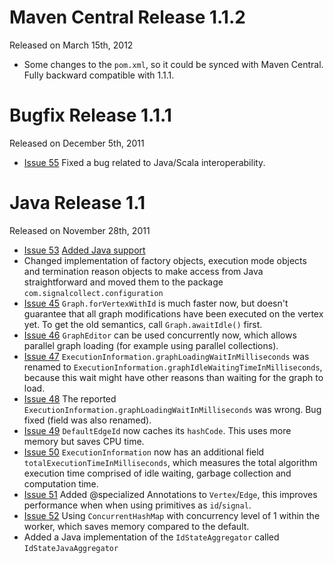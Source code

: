 # Maven Central Release 1.1.2 #
Released on March 15th, 2012
  * Some changes to the `pom.xml`, so it could be synced with Maven Central. Fully backward compatible with 1.1.1.

# Bugfix Release 1.1.1 #
Released on December 5th, 2011
  * [Issue 55](https://code.google.com/p/signal-collect/issues/detail?id=55) Fixed a bug related to Java/Scala interoperability.

# Java Release 1.1 #
Released on November 28th, 2011
  * [Issue 53](https://code.google.com/p/signal-collect/issues/detail?id=53) [Added Java support](http://code.google.com/p/signal-collect/wiki/JavaExampleAlgorithm)
  * Changed implementation of factory objects, execution mode objects and termination reason objects to make access from Java straightforward and moved them to the package `com.signalcollect.configuration`
  * [Issue 45](https://code.google.com/p/signal-collect/issues/detail?id=45) `Graph.forVertexWithId` is much faster now, but doesn't guarantee that all graph modifications have been executed on the vertex yet. To get the old semantics, call `Graph.awaitIdle()` first.
  * [Issue 46](https://code.google.com/p/signal-collect/issues/detail?id=46) `GraphEditor` can be used concurrently now, which allows parallel graph loading (for example using parallel collections).
  * [Issue 47](https://code.google.com/p/signal-collect/issues/detail?id=47) `ExecutionInformation.graphLoadingWaitInMilliseconds` was renamed to `ExecutionInformation.graphIdleWaitingTimeInMilliseconds`, because this wait might have other reasons than waiting for the graph to load.
  * [Issue 48](https://code.google.com/p/signal-collect/issues/detail?id=48) The reported `ExecutionInformation.graphLoadingWaitInMilliseconds` was wrong. Bug fixed (field was also renamed).
  * [Issue 49](https://code.google.com/p/signal-collect/issues/detail?id=49) `DefaultEdgeId` now caches its `hashCode`. This uses more memory but saves CPU time.
  * [Issue 50](https://code.google.com/p/signal-collect/issues/detail?id=50) `ExecutionInformation` now has an additional field `totalExecutionTimeInMilliseconds`, which measures  the total algorithm execution time comprised of idle waiting, garbage collection and computation time.
  * [Issue 51](https://code.google.com/p/signal-collect/issues/detail?id=51) Added @specialized Annotations to `Vertex`/`Edge`, this improves performance when when using primitives as `id`/`signal`.
  * [Issue 52](https://code.google.com/p/signal-collect/issues/detail?id=52) Using `ConcurrentHashMap` with concurrency level of 1 within the worker, which saves memory compared to the default.
  * Added a Java implementation of the `IdStateAggregator` called `IdStateJavaAggregator`